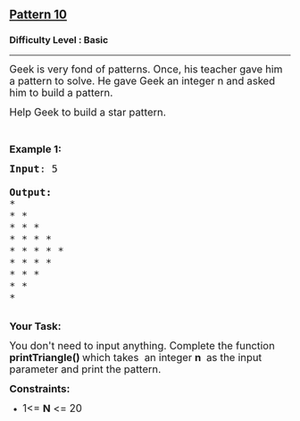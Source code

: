 <h2><a href="https://practice.geeksforgeeks.org/problems/triangle-pattern-1661718013/1">Pattern 10</a></h2><h3>Difficulty Level : Basic</h3><hr><div class="problems_problem_content__Xm_eO"><p><span style="font-size:18px">Geek is very fond of patterns. Once, his teacher gave him a pattern to solve. He gave Geek&nbsp;an integer n and asked him to build a pattern.</span></p>

<p><span style="font-size:18px">Help Geek to build a star pattern.</span></p>

<p>&nbsp;</p>

<p><span style="font-size:18px"><strong>Example 1:</strong></span></p>

<pre><span style="font-size:18px"><strong>Input</strong>: 5

<strong>Output:</strong>
* 
* * 
* * * 
* * * * 
* * * * *
* * * *
* * *
* *
*</span>

</pre>

<p><span style="font-size:18px"><strong>Your Task:</strong></span></p>

<p><span style="font-size:18px">You don't need to input anything. Complete the function <strong>printTriangle()&nbsp;</strong>which takes&nbsp; an integer <strong>n</strong> <strong>&nbsp;</strong>as the input parameter&nbsp;and print the pattern.</span></p>

<p><span style="font-size:18px"><strong>Constraints:</strong></span></p>

<ul>
	<li><span style="font-size:18px">1&lt;= <strong>N</strong> &lt;= 20</span></li>
</ul>
</div>
